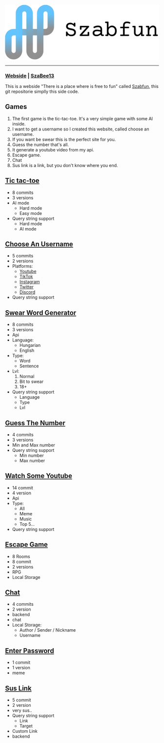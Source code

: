 
![Szabfun logo](img/logo-wide.png)

--------------------------------------------------------------------------------
### [Webside](https://szabfun.pages.dev) | [SzaBee13](https://szabfun.pages.dev/szabee13)
This is a webside "There is a place where is free to fun" called [Szabfun](https://szabfun.pages.dev), this git repositorie simplly this side code.

## Games
1. The first game is the tic-tac-toe. It's a very simple game with some AI inside.
2. I want to get a username so I created this website, called choose an username.
3. If you want be swear this is the perfect site for you.
4. Guess the number that's all.
5. It generate a youtube video from my api.
6. Escape game.
7. Chat
8. Sus link is a link, but you don't know where you end.

## [Tic tac-toe](https://szabfun.pages.dev/tic-tac-toe/)
- 8 commits
- 3 versions
- AI mode
  - Hard mode
  - Easy mode   
- Query string support
  - Hard mode
  - AI mode

## [Choose An Username](https://szabfun.pages.dev/choose-an-username/)
- 5 commits
- 2 versions
- Platforms:
  - [Youtube](https://www.youtube.com)
  - [TikTok](https://www.tiktok.com)
  - [Instagram](https://www.instagram.com)
  - [Twitter](https://x.com)
  - [Discord](https://discord.com)
- Query string support

## [Swear Word Generator](https://szabfun.pages.dev/swear-word-generator/?lang=en&type=word&lvl=1)
- 8 commits
- 3 versions
- Api
- Language:
  - Hungarian
  - English
- Type:
  - Word
  - Sentence
- Lvl:
  1. Normal
  2. Bit to swear
  3. 18+
- Query string support
  - Language
  - Type
  - Lvl

## [Guess The Number](https://szabfun.pages.dev/guess-the-number/)
- 4 commits
- 3 versions
- Min and Max number
- Query string support
  - Min number
  - Max number

## [Watch Some Youtube](https://szabfun.pages.dev/watch-some-youtube/)
- 14 commit
- 4 version
- Api
- Type:
  - All
  - Meme
  - Music
  - Top 5...
- Query string support

## [Escape Game](https://szabfun.pages.dev/escape-game/)
- 8 Rooms
- 8 commit
- 2 versions
- RPG
- Local Storage

## [Chat](https://szabfun.pages.dev/chat/)
- 4 commits
- 2 version
- backend
- chat
- Local Storage:
  - Author / Sender / Nickname
  - Username

## [Enter Password](https://szabfun.pages.dev/enter-password)
- 1 commit
- 1 version
- meme

## [Sus Link](https://szabfun.pages.dev/sus-link)
- 5 commit
- 2 version
- very sus..
- Query string support
  - Link
  - Target
- Custom Link
- backend